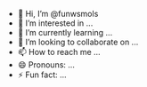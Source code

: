 - 👋 Hi, I’m @funwsmols
- 👀 I’m interested in ...
- 🌱 I’m currently learning ...
- 💞️ I’m looking to collaborate on ...
- 📫 How to reach me ...
- 😄 Pronouns: ...
- ⚡ Fun fact: ...

<!---
funwsmols/funwsmols is a ✨ special ✨ repository because its `README.md` (this file) appears on your GitHub profile.
You can click the Preview link to take a look at your changes.
--->
